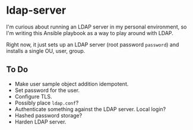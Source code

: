 # ldap-server

I'm curious about running an LDAP server in my personal
environment, so I'm writing this Ansible playbook as a way to
play around with LDAP.

Right now, it just sets up an LDAP server (root password `password`)
and installs a single OU, user, group.

## To Do

- Make user sample object addition idempotent.
- Set password for the user.
- Configure TLS.
- Possibly place `ldap.conf`?
- Authenticate something against the LDAP server.
  Local login?
- Hashed password storage?
- Harden LDAP server.
